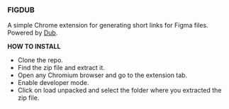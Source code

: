 ### FIGDUB

A simple Chrome extension for generating short links for Figma files. Powered by [Dub](https://dub.co/).

**HOW TO INSTALL**

- Clone the repo.
- Find the zip file and extract it.
- Open any Chromium browser and go to the extension tab.
- Enable developer mode.
- Click on load unpacked and select the folder where you extracted the zip file.
